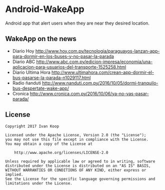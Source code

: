 # Android-WakeApp
Android app that alert users when they are near they desired location.

## WakeApp on the news

- Diario Hoy http://www.hoy.com.py/tecnologia/paraguayos-lanzan-app-para-dormir-en-los-buses-y-no-pasar-la-parada
- Diario ABC http://www.abc.com.py/edicion-impresa/economia/una-aplicacion-para-usuarios-del-transporte-1525258.html
- Diario Ultima Hora http://www.ultimahora.com/crean-app-dormir-el-bus-pasarse-la-parada-n1029117.html
- Radio ñanduti http://www.nanduti.com.py/2016/10/05/dormi-tranquilo-bus-despertate-wake-app/
- Cronica http://www.cronica.com.py/2016/10/06/ya-no-vas-pasar-parada/

## License

```
Copyright 2017 Ivan Koop

Licensed under the Apache License, Version 2.0 (the "License");
you may not use this file except in compliance with the License.
You may obtain a copy of the License at

    http://www.apache.org/licenses/LICENSE-2.0

Unless required by applicable law or agreed to in writing, software
distributed under the License is distributed on an "AS IS" BASIS,
WITHOUT WARRANTIES OR CONDITIONS OF ANY KIND, either express or implied.
See the License for the specific language governing permissions and
limitations under the License.
```
